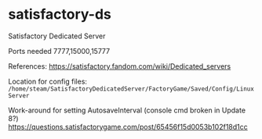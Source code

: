 # satisfactory-ds
Satisfactory Dedicated Server

Ports needed 7777,15000,15777

References:
https://satisfactory.fandom.com/wiki/Dedicated_servers

Location for config files:
`/home/steam/SatisfactoryDedicatedServer/FactoryGame/Saved/Config/LinuxServer`

Work-around for setting AutosaveInterval (console cmd broken in Update 8?)
https://questions.satisfactorygame.com/post/65456f15d0053b102f18d1cc
